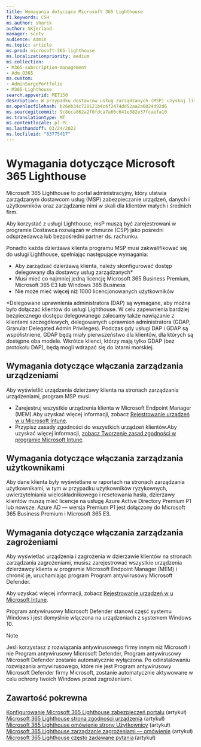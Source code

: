 ```yaml
---
title: Wymagania dotyczące Microsoft 365 Lighthouse
f1.keywords: CSH
ms.author: sharik
author: SKjerland
manager: scotv
audience: Admin
ms.topic: article
ms.prod: microsoft-365-lighthouse
ms.localizationpriority: medium
ms.collection:
- M365-subscription-management
- Adm_O365
ms.custom:
- AdminSurgePortfolio
- M365-Lighthouse
search.appverid: MET150
description: W przypadku dostawców usług zarządzanych (MSP) uzyskaj listę wymagań dotyczących Microsoft 365 Lighthouse.
ms.openlocfilehash: b26eb34c728121b4c6f2474dd52aa2a6824d92d6
ms.sourcegitcommit: 9c8eca862a2f0fdca7a66c641e382e37fcaefa10
ms.translationtype: MT
ms.contentlocale: pl-PL
ms.lasthandoff: 03/24/2022
ms.locfileid: "63775417"
---
```

# <a name="requirements-for-microsoft-365-lighthouse"></a>Wymagania dotyczące Microsoft 365 Lighthouse

Microsoft 365 Lighthouse to portal administracyjny, który ułatwia zarządzanym dostawcom usług (MSP) zabezpieczanie urządzeń, danych i użytkowników oraz zarządzanie nimi w skali dla klientów małych i średnich firm.  

Aby korzystać z usługi Lighthouse, msP muszą być zarejestrowani w programie Dostawca rozwiązań w chmurze (CSP) jako pośredni odsprzedawca lub bezpośredni partner ds. rachunku.  

Ponadto każda dzierżawa klienta programu MSP musi zakwalifikować się do usługi Lighthouse, spełniając następujące wymagania:
 
- Aby zarządzać dzierżawą klienta, należy skonfigurować dostęp delegowany dla dostawcy usług zarządzanych*
- Musi mieć co najmniej jedną licencję Microsoft 365 Business Premium, Microsoft 365 E3 lub Windows 365 Business
- Nie może mieć więcej niż 1000 licencjonowanych użytkowników

*Delegowane uprawnienia administratora (DAP) są wymagane, aby można było dołączać klientów do usługi Lighthouse. W celu zapewnienia bardziej bezpiecznego dostępu delegowanego zalecamy także nawiązanie z klientami szczegółowych, delegowanych uprawnień administratora (GDAP, Granular Delegated Admin Privileges). Podczas gdy usługi DAP i GDAP są współistniene, GDAP będą miały pierwszeństwo dla klientów, dla których są dostępne oba modele. Wkrótce klienci, którzy mają tylko GDAP (bez protokołu DAP), będą mogli wdrapać się do latarni morskiej.

## <a name="requirements-for-enablingdevice-management"></a>Wymagania dotyczące włączania zarządzania urządzeniami

Aby wyświetlić urządzenia dzierżawy klienta na stronach zarządzania urządzeniami, program MSP musi:

- Zarejestruj wszystkie urządzenia klienta w Microsoft Endpoint Manager (MEM).Aby uzyskać więcej informacji, zobacz [Rejestrowanie urządzeń w u Microsoft Intune](/mem/intune/enrollment/).
- Przypisz zasady zgodności do wszystkich urządzeń klientów.Aby uzyskać więcej informacji, [zobacz Tworzenie zasad zgodności w programie Microsoft Intune](/mem/intune/protect/create-compliance-policy).

## <a name="requirements-for-enabling-usermanagement"></a>Wymagania dotyczące włączania zarządzania użytkownikami

Aby dane klienta były wyświetlane w raportach na stronach zarządzania użytkownikami, w tym w przypadku użytkowników ryzykownych, uwierzytelniania wieloskładnikowego i resetowania hasła, dzierżawy klientów muszą mieć licencje na usługę Azure Active Directory Premium P1 lub nowsze. Azure AD — wersja Premium P1 jest dołączony do Microsoft 365 Business Premium i Microsoft 365 E3.

## <a name="requirements-for-enablingthreat-management"></a>Wymagania dotyczące włączania zarządzania zagrożeniami

Aby wyświetlać urządzenia i zagrożenia w dzierżawie klientów na stronach zarządzania zagrożeniami, musisz zarejestrować wszystkie urządzenia dzierżawcy klienta w programie Microsoft Endpoint Manager (MEM) i chronić je, uruchamiając program Program antywirusowy Microsoft Defender.  

Aby uzyskać więcej informacji, zobacz [Rejestrowanie urządzeń w u Microsoft Intune](/mem/intune/enrollment/).  

Program antywirusowy Microsoft Defender stanowi część systemu Windows i jest domyślnie włączona na urządzeniach z systemem Windows 10.  

> [!NOTE]
> Jeśli korzystasz z rozwiązania antywirusowego firmy innym niż Microsoft i nie Program antywirusowy Microsoft Defender, Program antywirusowy Microsoft Defender zostanie automatycznie wyłączona. Po odinstalowaniu rozwiązania antywirusowego, które nie jest Program antywirusowy Microsoft Defender firmy Microsoft, zostanie automatycznie aktywowane w celu ochrony twoich Windows przed zagrożeniami.

## <a name="related-content"></a>Zawartość pokrewna

[Konfigurowanie Microsoft 365 Lighthouse zabezpieczeń portalu](m365-lighthouse-configure-portal-security.md) (artykuł)\
[Microsoft 365 Lighthouse strona zgodności urządzenia](m365-lighthouse-device-compliance-page-overview.md) (artykuł)\
[Microsoft 365 Lighthouse omówienie strony Użytkownicy](m365-lighthouse-users-page-overview.md) (artykuł)\
[Microsoft 365 Lighthouse zarządzanie zagrożeniami — omówienie](m365-lighthouse-threat-management-page-overview.md) (artykuł)\
[Microsoft 365 Lighthouse często zadawane pytania](m365-lighthouse-faq.yml) (artykuł)

